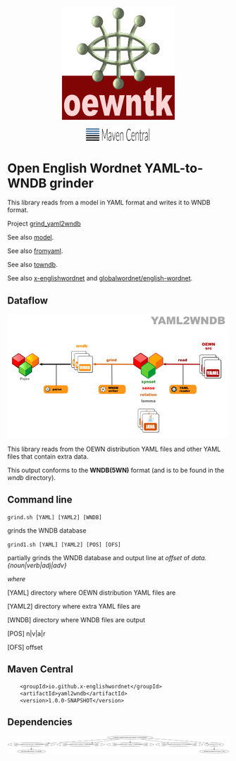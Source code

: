<p align="center">
<img width="256" height="256" src="images/oewntk.png" alt="XEWN">
</p>
<p align="center">
<img width="150"src="images/mavencentral.png" alt="MavenCentral">
</p>

# Open English Wordnet YAML-to-WNDB grinder

This library reads from a model in YAML format and writes it to WNDB format.

Project [grind_yaml2wndb](https://github.com/x-englishwordnet/grind_yaml2wndb)

See also [model](https://github.com/x-englishwordnet/model/blob/master/README.md).

See also [fromyaml](https://github.com/x-englishwordnet/fromyaml/blob/master/README.md).

See also [towndb](https://github.com/x-englishwordnet/towndb/blob/master/README.md).

See also [x-englishwordnet](https://github.com/x-englishwordnet) and [globalwordnet/english-wordnet](https://github.com/globalwordnet/english-wordnet).

## Dataflow

![Dataflow1](images/dataflow_yaml2wndb.png  "Dataflow")

This library reads from the OEWN distribution YAML files and other YAML files that contain extra data.

This output conforms to the **WNDB(5WN)** format (and is to be found in the _wndb_ directory).

## Command line

`grind.sh [YAML] [YAML2] [WNDB]`

grinds the WNDB database


`grind1.sh [YAML] [YAML2] [POS] [OFS]`

partially grinds the WNDB database and output line at *offset* of *data.{noun|verb|adj|adv}*

*where*

[YAML]    directory where OEWN distribution YAML files are

[YAML2]  directory where extra YAML files are

[WNDB]  directory where WNDB files are output

[POS]      n|v|a|r

[OFS]      offset

## Maven Central

		<groupId>io.github.x-englishwordnet</groupId>
		<artifactId>yaml2wndb</artifactId>
		<version>1.0.0-SNAPSHOT</version>

## Dependencies

![Dependencies](images/grind-yaml2wndb.png  "Dataflow")
